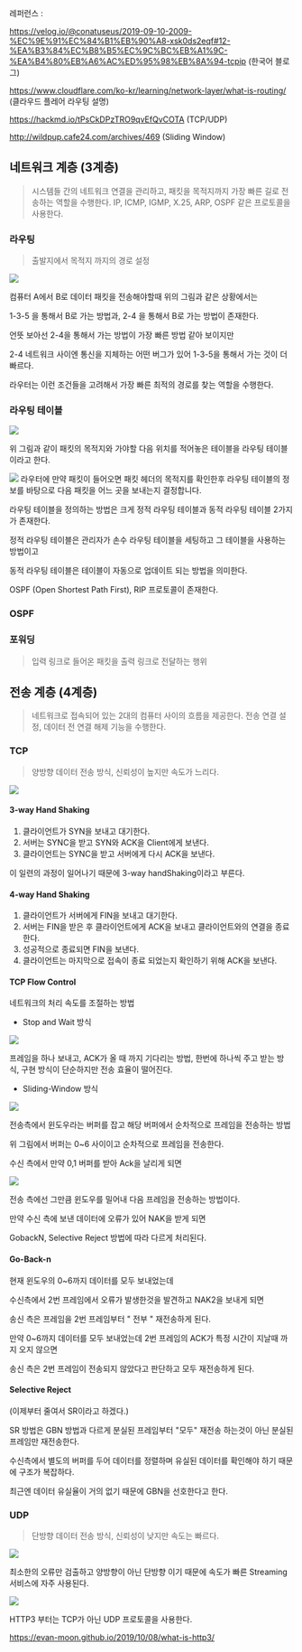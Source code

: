 레퍼런스 :

https://velog.io/@conatuseus/2019-09-10-2009-%EC%9E%91%EC%84%B1%EB%90%A8-xsk0ds2eqf#12-%EA%B3%84%EC%B8%B5%EC%9C%BC%EB%A1%9C-%EA%B4%80%EB%A6%AC%ED%95%98%EB%8A%94-tcpip (한국어 블로그)

https://www.cloudflare.com/ko-kr/learning/network-layer/what-is-routing/ (클라우드 플레어 라우팅 설명)

https://hackmd.io/tPsCkDPzTRO9qvEfQvCOTA (TCP/UDP)

http://wildpup.cafe24.com/archives/469 (Sliding Window)

## 네트워크 계층 (3계층)

> 시스템들 간의 네트워크 연결을 관리하고, 패킷을 목적지까지 가장 빠른 길로 전송하는 역할을 수행한다. IP, ICMP, IGMP, X.25, ARP, OSPF 같은 프로토콜을 사용한다.

### 라우팅

> 출발지에서 목적지 까지의 경로 설정

![](https://i.imgur.com/T4HoYNZ.png)

컴퓨터 A에서 B로 데이터 패킷을 전송해야할때 위의 그림과 같은 상황에서는

1-3-5 을 통해서 B로 가는 방법과, 2-4 을 통해서 B로 가는 방법이 존재한다.

언뜻 보아선 2-4을 통해서 가는 방법이 가장 빠른 방법 같아 보이지만

2-4 네트워크 사이엔 통신을 지체하는 어떤 버그가 있어 1-3-5을 통해서 가는 것이 더 빠르다.

라우터는 이런 조건들을 고려해서 가장 빠른 최적의 경로를 찾는 역할을 수행한다.

### 라우팅 테이블

![](https://i.imgur.com/q4FUikj.png)

위 그림과 같이 패킷의 목적지와 가야할 다음 위치를 적어놓은 테이블을 라우팅 테이블이라고 한다.

![](https://i.imgur.com/Q4k1E7H.png)
라우터에 만약 패킷이 들어오면 패킷 헤더의 목적지를 확인한후
라우팅 테이블의 정보를 바탕으로 다음 패킷을 어느 곳을 보내는지 결정합니다.

라우팅 테이블을 정의하는 방법은 크게 정적 라우팅 테이블과 동적 라우팅 테이블 2가지가 존재한다.

정적 라우팅 테이블은 관리자가 손수 라우팅 테이블을 세팅하고 그 테이블을 사용하는 방법이고

동적 라우팅 테이블은 테이블이 자동으로 업데이트 되는 방법을 의미한다.

OSPF (Open Shortest Path First), RIP 프로토콜이 존재한다.

### OSPF

### 포워딩

> 입력 링크로 들어온 패킷을 출력 링크로 전달하는 행위

## 전송 계층 (4계층)

> 네트워크로 접속되어 있는 2대의 컴퓨터 사이의 흐름을 제공한다.
> 전송 연결 설정, 데이터 전 연결 해제 기능을 수행한다.

### TCP

> 양방향 데이터 전송 방식, 신뢰성이 높지만 속도가 느리다.

![](https://i.imgur.com/9mkkDYb.png)

#### 3-way Hand Shaking

1. 클라이언트가 SYN을 보내고 대기한다.
2. 서버는 SYNC을 받고 SYN와 ACK을 Client에게 보낸다.
3. 클라이언트는 SYNC을 받고 서버에게 다시 ACK을 보낸다.

이 일련의 과정이 일어나기 때문에 3-way handShaking이라고 부른다.

#### 4-way Hand Shaking

1. 클라이언트가 서버에게 FIN을 보내고 대기한다.
2. 서버는 FIN을 받은 후 클라이언트에게 ACK을 보내고 클라이언트와의 연결을 종료한다.
3. 성공적으로 종료되면 FIN을 보낸다.
4. 클라이언트는 마지막으로 접속이 종료 되었는지 확인하기 위해 ACK을 보낸다.

#### TCP Flow Control

네트워크의 처리 속도를 조절하는 방법

- Stop and Wait 방식

![](https://i.imgur.com/bp6pZg3.png)

프레임을 하나 보내고, ACK가 올 때 까지 기다리는 방법, 한번에 하나씩 주고 받는 방식, 구현 방식이 단순하지만 전송 효율이 떨어진다.

- Sliding-Window 방식

![](https://i.imgur.com/sMTm44N.jpg)

전송측에서 윈도우라는 버퍼를 잡고 해당 버퍼에서 순차적으로 프레임을 전송하는 방법

위 그림에서 버퍼는 0~6 사이이고 순차적으로 프레임을 전송한다.

수신 측에서 만약 0,1 버퍼를 받아 Ack을 날리게 되면

![](https://i.imgur.com/mynDZsL.jpg)

전송 측에선 그만큼 윈도우를 밀어내 다음 프레임을 전송하는 방법이다.

만약 수신 측에 보낸 데이터에 오류가 있어 NAK을 받게 되면

GobackN, Selective Reject 방법에 따라 다르게 처리된다.

#### Go-Back-n

현재 윈도우의 0~6까지 데이터를 모두 보내었는데

수신측에서 2번 프레임에서 오류가 발생한것을 발견하고 NAK2을 보내게 되면

송신 측은 프레임을 2번 프레임부터 " 전부 " 재전송하게 된다.

만약 0~6까지 데이터를 모두 보내었는데 2번 프레임의 ACK가 특정 시간이 지날때 까지 오지 않으면

송신 측은 2번 프레임이 전송되지 않았다고 판단하고 모두 재전송하게 된다.

#### Selective Reject

(이제부터 줄여서 SR이라고 하겠다.)

SR 방법은 GBN 방법과 다르게 분실된 프레임부터 "모두" 재전송 하는것이 아닌 분실된 프레임만 재전송한다.

수신측에서 별도의 버퍼를 두어 데이터를 정렬하며 유실된 데이터를 확인해야 하기 때문에 구조가 복잡하다.

최근엔 데이터 유실율이 거의 없기 때문에 GBN을 선호한다고 한다.

### UDP

> 단방향 데이터 전송 방식, 신뢰성이 낮지만 속도는 빠르다.

![](https://i.imgur.com/rcJHmp4.png)

최소한의 오류만 검출하고 양방향이 아닌 단방향 이기 때문에 속도가 빠른 Streaming 서비스에 자주 사용된다.

![](https://i.imgur.com/WZ2WYAz.png)

HTTP3 부터는 TCP가 아닌 UDP 프로토콜을 사용한다.

https://evan-moon.github.io/2019/10/08/what-is-http3/
